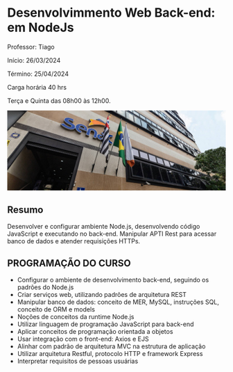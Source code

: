 # Desenvolvimmento Web Back-end: em NodeJs

Professor: Tiago

Início:  26/03/2024

Término: 25/04/2024

Carga horária 40 hrs

Terça e Quinta das 08h00 às 12h00.

![img_escola](/fachada.jpg)
## Resumo

Desenvolver e configurar ambiente Node.js, desenvolvendo código JavaScript e executando no back-end. Manipular APTI Rest para acessar banco de dados e atender requisições HTTPs.

## PROGRAMAÇÃO DO CURSO

- Configurar o ambiente de desenvolvimento back-end, seguindo os padrões do Node.js
- Criar serviços web, utilizando padrões de arquitetura REST
- Manipular banco de dados: conceito de MER, MySQL, instruções SQL, conceito de ORM e models
- Noções de conceitos da runtime Node.js
- Utilizar linguagem de programação JavaScript para back-end
- Aplicar conceitos de programação orientada a objetos
- Usar integração com o front-end: Axios e EJS
- Alinhar com padrão de arquitetura MVC na estrutura de aplicação
- Utilizar arquitetura Restful, protocolo HTTP e framework Express
- Interpretar requisitos de pessoas usuárias